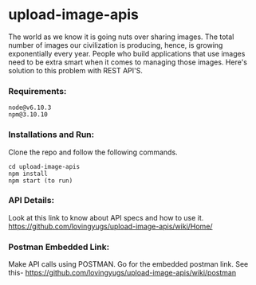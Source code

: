 # upload-image-apis
The world as we know it is going nuts over sharing images. The total number of images our civilization is producing, hence, is growing exponentially every year. People who build applications that use images need to be extra smart when it comes to managing those images.  Here's solution to this problem with REST API'S.

### Requirements:
```
node@v6.10.3
npm@3.10.10
```
### Installations and Run:
Clone the repo and follow the following commands.
```
cd upload-image-apis
npm install
npm start (to run)
```

### API Details:
Look at this link to know about API specs and how to use it. https://github.com/lovingyugs/upload-image-apis/wiki/Home/

### Postman Embedded Link:
Make API calls using POSTMAN. Go for the embedded postman link. See this- https://github.com/lovingyugs/upload-image-apis/wiki/postman
